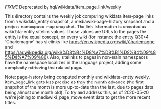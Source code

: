 *FIXME* Deprecated by hql/wikidata/item_page_link/weekly

This directory contains the weekly job computing wikidata item-page links
from a wikidata_entity snapshot, a mediawiki-page-history snapshot and
a project-namespace-map snapshot.
The link-information is encoded as wikidata-entity sitelink values. Those
values are URLs to the pages the entity is the equal concept, on every wiki
(for instance the entity Q3044 'Charlemagne' has sitelinks like
https://en.wikipedia.org/wiki/Charlemagne and
https://ar.wikipedia.org/wiki/%D8%B4%D8%A7%D8%B1%D9%84%D9%85%D8%A7%D9%86).
Also, sitelinks to pages in non-main namespaces have the namespace localized
in the language project, adding some complexity retrieving the related page.

Note: page-history being computed monthly and wikidata-entity weekly,
item_page_link gets less precise as they the month advance (the first snapshot
of the month is more up-to-date than the last, due to pages data being almost
one month old). To try and address this, as of 2020-05-20 we're joining to
mediawiki_page_move event data to get the more recent titles.
